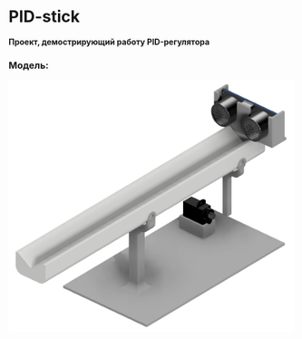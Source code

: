 # PID-stick
**Проект, демострирующий работу PID-регулятора**
### Модель:
![Модель установки](https://github.com/Jyuty/PID-stick/raw/master/model.png)
